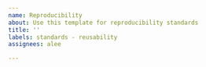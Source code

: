 ```yaml
---
name: Reproducibility
about: Use this template for reproducibility standards
title: ''
labels: standards - reusability
assignees: alee

---
```



